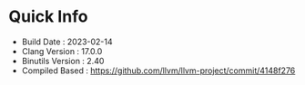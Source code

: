 # Quick Info
* Build Date : 2023-02-14
* Clang Version : 17.0.0
* Binutils Version : 2.40
* Compiled Based : https://github.com/llvm/llvm-project/commit/4148f276
